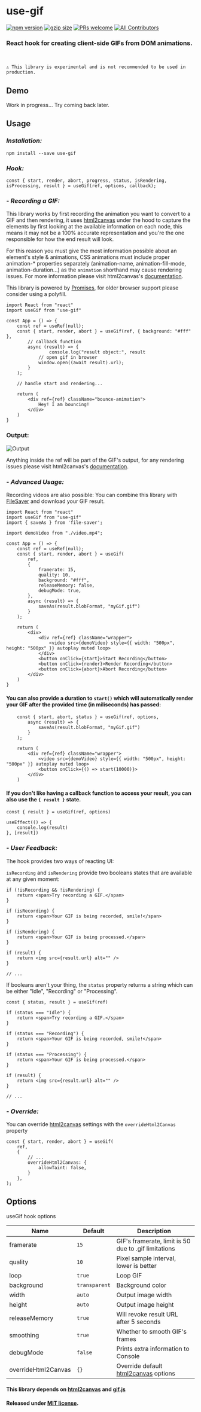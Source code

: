 # use-gif

[![npm version](https://img.shields.io/npm/v/use-gif?style=flat-square)](https://www.npmjs.com/package/use-gif)
[![gzip size](https://badgen.net/bundlephobia/minzip/use-gif?label=gzip%20size&style=flat-square)](https://bundlephobia.com/result?p=use-gif)
[![PRs welcome](https://img.shields.io/badge/PRs-welcome-brightgreen?style=flat-square)](CONTRIBUTING.md)
[![All Contributors](https://img.shields.io/badge/all_contributors-1-orange.svg?style=flat-square)](#contributors-)
<a href="https://github.com/rortan134/use-gif" target="\_parent">
  <img alt="" src="https://img.shields.io/github/stars/rortan134/use-gif.svg?style=social&label=Star" />
</a>
### React hook for creating client-side GIFs from DOM animations.

<br/>

`⚠️ This library is experimental and is not recommended to be used in production.`

## Demo
Work in progress... Try coming back later.

## Usage

### _Installation:_

    npm install --save use-gif

### _Hook:_

    const { start, render, abort, progress, status, isRendering, isProcessing, result } = useGif(ref, options, callback);

### - _Recording a GIF:_

This library works by first recording the animation you want to convert to a GIF and then rendering, it uses [html2canvas][1] under the hood to capture the elements by first looking at the available information on each node, this means it may not be a 100% accurate representation and you're the one responsible for how the end result will look.

For this reason you must give the most information possible about an element's style & animations, CSS animations must include proper animation-\* properties separately (animation-name, animation-fill-mode, animation-duration...) as the `animation` shorthand may cause rendering issues. For more information please visit html2canvas's [documentation][3].

This library is powered by [Promises](https://developer.mozilla.org/en-US/docs/Web/JavaScript/Reference/Global_Objects/Promise), for older browser support please consider using a polyfill.

    import React from "react"
    import useGif from "use-gif"

    const App = () => {
        const ref = useRef(null);
        const { start, render, abort } = useGif(ref, { background: "#fff" },
            // callback function
            async (result) => {
                    console.log("result object:", result
                // open gif in browser
                window.open((await result).url);
            }
        );

        // handle start and rendering...

        return (
            <div ref={ref} className="bounce-animation">
                Hey! I am bouncing!
            </div>
        )
    }

### Output:

![Output](https://imgur.com/SJC3QqH.gif)

Anything inside the ref will be part of the GIF's output, for any rendering issues please visit html2canvas's [documentation][3]. 

### - _Advanced Usage:_

Recording videos are also possible:
You can combine this library with [FileSaver][4] and download your GIF result.

    import React from "react"
    import useGif from "use-gif"
    import { saveAs } from 'file-saver';

    import demoVideo from "./video.mp4";

    const App = () => {
        const ref = useRef(null);
        const { start, render, abort } = useGif(
            ref,
            {
                framerate: 15,
                quality: 10,
                background: "#fff",
                releaseMemory: false,
                debugMode: true,
            },
            async (result) => {
                saveAs(result.blobFormat, "myGif.gif")
            }
        );

        return (
            <div>
                <div ref={ref} className="wrapper">
                    <video src={demoVideo} style={{ width: "500px", height: "500px" }} autoplay muted loop>
                </div>
                <button onClick={start}>Start Recording</button>
                <button onClick={render}>Render Recording</button>
                <button onClick={abort}>Abort Recording</button>
            </div>
        )
    }

#### You can also provide a duration to `start()` which will automatically render your GIF after the provided time (in miliseconds) has passed:

        const { start, abort, status } = useGif(ref, options,
            async (result) => {
                saveAs(result.blobFormat, "myGif.gif")
            }
        );

        return (
            <div ref={ref} className="wrapper">
                <video src={demoVideo} style={{ width: "500px", height: "500px" }} autoplay muted loop>
                <button onClick={() => start(10000)}>
            </div>
        )

#### If you don't like having a callback function to access your result, you can also use the `{ result }` state.
    
    const { result } = useGif(ref, options) 

    useEffect(() => {
        console.log(result)
    }, [result])

### - _User Feedback:_

The hook provides two ways of reacting UI:

`isRecording` and `isRendering` provide two booleans states that are available at any given moment:

    if (!isRecording && !isRendering) {
        return <span>Try recording a GIF.</span>
    }

    if (isRecording) {
        return <span>Your GIF is being recorded, smile!</span>
    }

    if (isRendering) {
        return <span>Your GIF is being processed.</span>
    }

    if (result) {
        return <img src={result.url} alt="" />
    }

    // ...

If booleans aren't your thing, the `status` property returns a string which can be either "Idle", "Recording" or "Processing".

    const { status, result } = useGif(ref)

    if (status === "Idle") {
        return <span>Try recording a GIF.</span>
    }

    if (status === "Recording") {
        return <span>Your GIF is being recorded, smile!</span>
    }

    if (status === "Processing") {
        return <span>Your GIF is being processed.</span>
    }

    if (result) {
        return <img src={result.url} alt="" />
    }

    // ...

### - _Override:_

You can override [html2canvas][1] settings with the `overrideHtml2Canvas` property

    const { start, render, abort } = useGif(
        ref,
        {
            // ...
            overrideHtml2Canvas: {
                allowTaint: false,
            }
        },
    );

## Options

useGif hook options 

| Name         | Default         | Description                                        |
| -------------|-----------------|----------------------------------------------------|
| framerate    | `15`            | GIF's framerate, limit is 50 due to .gif limitations |
| quality      | `10`            | Pixel sample interval, lower is better             |
| loop         | `true`          | Loop GIF                                           |
| background   | `transparent`   | Background color                                   |
| width        | `auto`          | Output image width                                 |
| height       | `auto`          | Output image height                                |
| releaseMemory| `true`          | Will revoke result URL after 5 seconds             |
| smoothing    | `true`          | Whether to smooth GIF's frames                     |
| debugMode    | `false`         | Prints extra information to Console                |
| overrideHtml2Canvas | `{}`     | Override default [html2canvas][1] options          |



#### This library depends on **[html2canvas][1]** and **[gif.js][2]**

#### Released under [MIT license](https://github.com/rortan134/use-gif).

[1]: https://github.com/niklasvh/html2canvas
[2]: https://github.com/jnordberg/gif.js
[3]: https://html2canvas.hertzen.com/documentation
[4]: https://github.com/eligrey/FileSaver.js/
